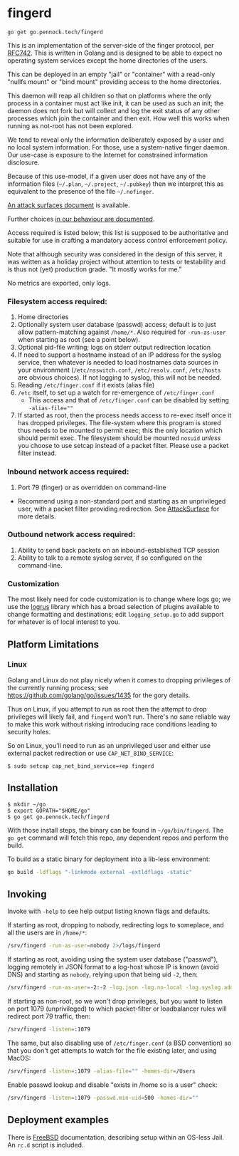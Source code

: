 fingerd
=======

`go get go.pennock.tech/fingerd`

This is an implementation of the server-side of the finger protocol, per
[RFC742][].  This is written in Golang and is designed to be able to expect no
operating system services except the home directories of the users.

This can be deployed in an empty "jail" or "container" with a read-only
"nullfs mount" or "bind mount" providing access to the home directories.

This daemon will reap all children so that on platforms where the only process
in a container must act like init, it can be used as such an init; the daemon
does not fork but will collect and log the exit status of any other processes
which join the container and then exit.  How well this works when running as
not-root has not been explored.

We tend to reveal only the information deliberately exposed by a user and no
local system information.  For those, use a system-native finger daemon.  Our
use-case is exposure to the Internet for constrained information disclosure.

Because of this use-model, if a given user does not have any of the
information files (`~/.plan`, `~/.project`, `~/.pubkey`) then we interpret
this as equivalent to the presence of the file `~/.nofinger`.

[An attack surfaces document][AttackSurface] is available.

Further choices [in our behaviour are documented](./behavior.md).

Access required is listed below; this list is supposed to be authoritative and
suitable for use in crafting a mandatory access control enforcement policy.

Note that although security was considered in the design of this server, it
was written as a holiday project without attention to tests or testability and
is thus not (yet) production grade.  "It mostly works for me."

No metrics are exported, only logs.


### Filesystem access required:

1. Home directories
2. Optionally system user database (passwd) access; default is to just allow
   pattern-matching against `/home/*`.  Also required for `-run-as-user` when
   starting as root (see a point below).
3. Optional pid-file writing; logs on stderr output redirection location
4. If need to support a hostname instead of an IP address for the syslog
   service, then whatever is needed to load hostnames data sources in your
   environment (`/etc/nsswitch.conf`, `/etc/resolv.conf`, `/etc/hosts` are
   obvious choices).  If not logging to syslog, this will not be needed.
5. Reading `/etc/finger.conf` if it exists (alias file)
6. `/etc` itself, to set up a watch for re-emergence of `/etc/finger.conf`
   + This access and that of `/etc/finger.conf` can be disabled by setting
     `-alias-file=""`
7. If started as root, then the process needs access to re-exec itself once it
   has dropped privileges.  The file-system where this program is stored thus
   needs to be mounted to permit exec; this the only location which should
   permit exec.  The filesystem should be mounted `nosuid` _unless_ you choose
   to use setcap instead of a packet filter.  Please use a packet filter
   instead.

### Inbound network access required:

1. Port 79 (finger) or as overridden on command-line
  * Recommend using a non-standard port and starting as an unprivileged user,
    with a packet filter providing redirection.  See [AttackSurface][] for
    more details.

### Outbound network access required:

1. Ability to send back packets on an inbound-established TCP session
2. Ability to talk to a remote syslog server, if so configured on the
   command-line.

### Customization

The most likely need for code customization is to change where logs go; we use the
[logrus][] library which has a broad selection of plugins available to change
formatting and destinations; edit `logging_setup.go` to add support for
whatever is of local interest to you.

## Platform Limitations

### Linux

Golang and Linux do not play nicely when it comes to dropping privileges of
the currently running process; see <https://github.com/golang/go/issues/1435>
for the gory details.

Thus on Linux, if you attempt to run as root then the attempt to drop
privileges will likely fail, and `fingerd` won't run.  There's no sane
reliable way to make this work without risking introducing race conditions
leading to security holes.

So on Linux, you'll need to run as an unprivileged user and either use
external packet redirection or use `CAP_NET_BIND_SERVICE`:

```console
$ sudo setcap cap_net_bind_service=+ep fingerd
```

## Installation

```console
$ mkdir ~/go
$ export GOPATH="$HOME/go"
$ go get go.pennock.tech/fingerd
```

With those install steps, the binary can be found in `~/go/bin/fingerd`.
The `go get` command will fetch this repo, any dependent repos and perform the
build.

To build as a static binary for deployment into a lib-less environment:

```sh
go build -ldflags "-linkmode external -extldflags -static"
```

## Invoking

Invoke with `-help` to see help output listing known flags and defaults.

If starting as root, dropping to nobody, redirecting logs to someplace, and
all the users are in `/home/*`:

```sh
/srv/fingerd -run-as-user=nobody 2>/logs/fingerd
```

If starting as root, avoiding using the system user database ("passwd"),
logging remotely in JSON format to a log-host whose IP is known (avoid DNS)
and starting as `nobody`, relying upon that being uid `-2`, then:

```sh
/srv/fingerd -run-as-user=-2:-2 -log.json -log.no-local -log.syslog.address=192.0.2.2:514
```

If starting as non-root, so we won't drop privileges, but you want to listen
on port 1079 (unprivileged) to which packet-filter or loadbalancer rules will
redirect port 79 traffic, then:

```sh
/srv/fingerd -listen=:1079
```

The same, but also disabling use of `/etc/finger.conf` (a BSD convention) so
that you don't get attempts to watch for the file existing later, and using
MacOS:

```sh
/srv/fingerd -listen=:1079 -alias-file="" -homes-dir=/Users
```

Enable passwd lookup and disable "exists in /home so is a user" check:

```sh
/srv/fingerd -listen=:1079 -passwd.min-uid=500 -homes-dir=""
```

## Deployment examples

There is [FreeBSD](./examples/FreeBSD.md) documentation, describing setup
within an OS-less Jail.  An `rc.d` script is included.


[RFC742]: https://tools.ietf.org/html/rfc742 "RFC 742: NAME/FINGER"
[AttackSurface]: ./AttackSurface.md
[logrus]: https://github.com/sirupsen/logrus "logrus: Structured, pluggable logging for Go"
